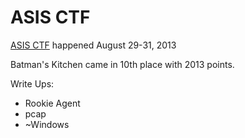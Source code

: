 # ASIS CTF

[ASIS CTF](http://asis-ctf.ir/) happened August 29-31, 2013

Batman's Kitchen came in 10th place with 2013 points.

Write Ups:
* Rookie Agent
* pcap
* ~Windows
